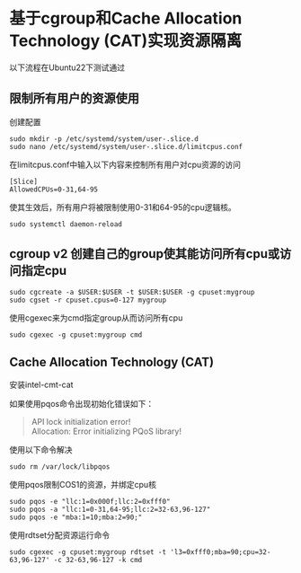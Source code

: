 # 基于cgroup和Cache Allocation Technology (CAT)实现资源隔离
以下流程在Ubuntu22下测试通过

## 限制所有用户的资源使用

创建配置
```
sudo mkdir -p /etc/systemd/system/user-.slice.d
sudo nano /etc/systemd/system/user-.slice.d/limitcpus.conf
```
在limitcpus.conf中输入以下内容来控制所有用户对cpu资源的访问
```
[Slice]
AllowedCPUs=0-31,64-95
```
使其生效后，所有用户将被限制使用0-31和64-95的cpu逻辑核。
```
sudo systemctl daemon-reload
```

## cgroup v2 创建自己的group使其能访问所有cpu或访问指定cpu
```
sudo cgcreate -a $USER:$USER -t $USER:$USER -g cpuset:mygroup
sudo cgset -r cpuset.cpus=0-127 mygroup
```

使用cgexec来为cmd指定group从而访问所有cpu
```
sudo cgexec -g cpuset:mygroup cmd
```

## Cache Allocation Technology (CAT)
安装intel-cmt-cat

如果使用pqos命令出现初始化错误如下：
> API lock initialization error!  
> Allocation: Error initializing PQoS library!

使用以下命令解决
```
sudo rm /var/lock/libpqos
```

使用pqos限制COS1的资源，并绑定cpu核
```
sudo pqos -e "llc:1=0x000f;llc:2=0xfff0"
sudo pqos -a "llc:1=0-31,64-95;llc:2=32-63,96-127"
sudo pqos -e "mba:1=10;mba:2=90;"
```
使用rdtset分配资源运行命令
```
sudo cgexec -g cpuset:mygroup rdtset -t 'l3=0xfff0;mba=90;cpu=32-63,96-127' -c 32-63,96-127 -k cmd
```

